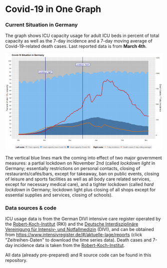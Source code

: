Covid-19 in One Graph
================

### Current Situation in Germany

The graph shows ICU capacity usage for adult ICU beds in percent of
total capacity as well as the 7-day incidence and a 7-day moving average of Covid-19-related death cases. Last reported data is from **March 4th**.

![](onepicture.png)

The vertical blue lines mark the coming into effect of two major
government measures: a partial lockdown on November 2nd (called
*lockdown light* in Germany; essentially restrictions on personal
contacts, closing of restaurants/cafés/bars, except for takeaway, ban on
public events, closing of leisure and sports facilities as well as all
body care related services, except for necessary medical care), and a
tighter lockdown (called *hard lockdown* in Germany; lockdown light plus
closing of all shops except for essential supplies and services, closing
of schools).


### Data sources & code

ICU usage data is from the German DIVI intensive care register operated by the
[Robert-Koch-Institut]() (RKI) and the [Deutsche Interdisziplinäre
Vereinigung für Intensiv- und Notfallmedizin](https://www.divi.de/)
(DIVI), and can be obtained from
<https://www.intensivregister.de/#/aktuelle-lage/reports> (click "Zeitreihen-Daten" to download the time series data).
Death cases and 7-day incidence data is taken from the [Robert-Koch-Institut](https://www.rki.de/DE/Content/InfAZ/N/Neuartiges_Coronavirus/Daten/Fallzahlen_Daten.html;jsessionid=FB9800F61AE81ACFF850FB2567F1F1DB.internet071?nn=2386228).

All data (already pre-prepared) and R source code can be found in this repository.